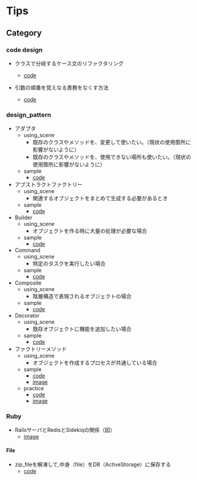 # Tips

## Category
### code design
- クラスで分岐するケース文のリファクタリング
  - [code](https://github.com/rtakasawa/DailyCode/blob/master/code_design/case_statement_branch_by_class.rb)

- 引数の順番を覚えなる責務をなくす方法
  - [code](https://github.com/rtakasawa/DailyCode/blob/master/code_design/argument.rb)

### design_pattern
- アダプタ
  - using_scene
    - 既存のクラスやメソッドを、変更して使いたい。（現状の使用箇所に影響がないように）
    - 既存のクラスやメソッドを、使用できない場所も使いたい。（現状の使用箇所に影響がないように）
  - sample
    - [code](https://github.com/rtakasawa/DailyCode/blob/master/design_pattern/adapter.rb)
- アブストラクトファクトリー
  - using_scene
    - 関連するオブジェクトをまとめて生成する必要があるとき
  - sample
    - [code](https://github.com/rtakasawa/DailyCode/blob/master/design_pattern/abstract_factory.rb)
- Builder
  - using_scene
    - オブジェクトを作る時に大量の処理が必要な場合
  - sample
    - [code](https://github.com/rtakasawa/DailyCode/blob/master/design_pattern/builder.rb)
- Command
  - using_scene
    - 特定のタスクを実行したい場合
  - sample
    - [code](https://github.com/rtakasawa/DailyCode/blob/master/design_pattern/command.rb)
- Composite
  - using_scene
    - 階層構造で表現されるオブジェクトの場合
  - sample
    - [code](https://github.com/rtakasawa/DailyCode/blob/master/design_pattern/conposite.rb)
- Decorator
  - using_scene
    - 既存オブジェクトに機能を追加したい場合
  - sample
    - [code](https://github.com/rtakasawa/DailyCode/blob/master/design_pattern/decorator.rb) 
- ファクトリーメソッド<br>
  - using_scene
    - オブジェクトを作成するプロセスが共通している場合
  - sample
    - [code](https://github.com/rtakasawa/DailyCode/blob/master/design_pattern/factory_method.rb)
    - [image](https://github.com/rtakasawa/DailyCode/blob/master/images/factory_method.png)
  - practice
    - [code](https://github.com/rtakasawa/DailyCode/blob/3ee6d64c273226123fa9de808b41b83e2fca9f40/design_pattern/factory_method_practice.rb)
    - [image](https://github.com/rtakasawa/DailyCode/blob/3ee6d64c273226123fa9de808b41b83e2fca9f40/images/factory_method_practice.png)

### Ruby
- RailsサーバとRedisとSidekiqの関係（図）
  - [image](https://github.com/rtakasawa/DailyCode/blob/9bf3b1960bc4360cad6fc97f2a9c2bfa60746754/images/rails_redis_sidekiq.png)

#### File
- zip_fileを解凍して,中身（file）をDB（ActiveStorage）に保存する
  - [code](https://github.com/rtakasawa/DailyCode/blob/master/ruby/File/unzip.rb)